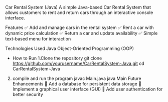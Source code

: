 Car Rental System (Java)
A simple Java-based Car Rental System that allows customers to rent and return cars through an interactive console interface.

Features
✅ Add and manage cars in the rental system
✅ Rent a car with dynamic price calculation
✅ Return a car and update availability
✅ Simple text-based menu for interaction

Technologies Used
Java
Object-Oriented Programming (OOP)
* How to Run
1.Clone the repository
  git clone https://github.com/yourusername/CarRentalSystem-Java.git
cd CarRentalSystem-Java
2. compile and run the program
  javac Main.java
java Main
Future Enhancements
🚀 Add a database for persistent data storage
🚀 Implement a graphical user interface (GUI)
🚀 Add user authentication for better security
